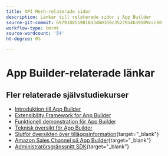 ```yaml
---
title: API Mesh-relaterade sidor
description: Länkar till relaterade sidor i App Builder
source-git-commit: 6979188559818d3db0369c3527954b39109ccc60
workflow-type: tm+mt
source-wordcount: '54'
ht-degree: 0%

---
```


# App Builder-relaterade länkar

## Fler relaterade självstudiekurser

* [Introduktion till App Builder](../app-builder/introduction-to-app-builder.md)
* [Extensibility Framework for App Builder](../app-builder/extensibility-framework-commerce-eventing.md)
* [Funktionell demonstration för App Builder](../app-builder/app-builder-functional-demonstration.md)
* [Teknisk översikt för App Builder](../app-builder/app-builder-technical-overview.md)
* [Slutför översikten över tilläggsinformation](https://developer.adobe.com/commerce/marketplace/guides/sellers/extension-information/){target="_blank"}
* [Amazon Sales Channel på App Builder](https://developer.adobe.com/commerce/extensibility/amazon-sales-channel/){target="_blank"}
* [Administratörsgränssnitt SDK](https://developer.adobe.com/commerce/extensibility/admin-ui-sdk/){target="_blank"}
